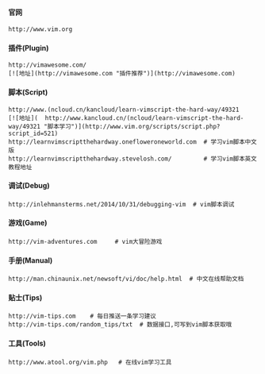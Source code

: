 #### 官网
    http://www.vim.org

#### 插件(Plugin)
    http://vimawesome.com/
    [![地址](http://vimawesome.com "插件推荐")](http://vimawesome.com)

#### 脚本(Script)
    http://www.(ncloud.cn/kancloud/learn-vimscript-the-hard-way/49321 
    [![地址](  http://www.kancloud.cn/(ncloud/learn-vimscript-the-hard-way/49321 "脚本学习")](http://www.vim.org/scripts/script.php?script_id=521)
    http://learnvimscriptthehardway.onefloweroneworld.com  # 学习vim脚本中文版
    http://learnvimscriptthehardway.stevelosh.com/         # 学习vim脚本英文教程地址

#### 调试(Debug)
    http://inlehmansterms.net/2014/10/31/debugging-vim  # vim脚本调试

#### 游戏(Game)
    http://vim-adventures.com     # vim大冒险游戏

#### 手册(Manual)
    http://man.chinaunix.net/newsoft/vi/doc/help.html  # 中文在线帮助文档

#### 贴士(Tips)
    http://vim-tips.com    # 每日推送一条学习建议
    http://vim-tips.com/random_tips/txt  # 数据接口,可写到vim脚本获取哦

#### 工具(Tools)
    http://www.atool.org/vim.php   # 在线vim学习工具
